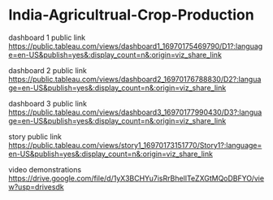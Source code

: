 # India-Agricultrual-Crop-Production


dashboard 1 public link https://public.tableau.com/views/dashboard1_16970175469790/D1?:language=en-US&publish=yes&:display_count=n&:origin=viz_share_link

dashboard 2 public link https://public.tableau.com/views/dashboard2_16970176788830/D2?:language=en-US&publish=yes&:display_count=n&:origin=viz_share_link

dashboard 3 public link https://public.tableau.com/views/dashboard3_16970177990430/D3?:language=en-US&publish=yes&:display_count=n&:origin=viz_share_link

story public link https://public.tableau.com/views/story1_16970173151770/Story1?:language=en-US&publish=yes&:display_count=n&:origin=viz_share_link

video demonstrations https://drive.google.com/file/d/1yX3BCHYu7isRrBheIlTeZXGtMQoDBFYO/view?usp=drivesdk
